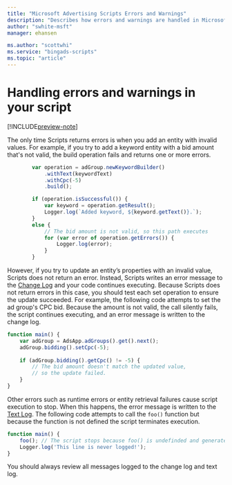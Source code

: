 ```yaml
---
title: "Microsoft Advertising Scripts Errors and Warnings"
description: "Describes how errors and warnings are handled in Microsoft Advertising Scripts."
author: "swhite-msft"
manager: ehansen

ms.author: "scottwhi"
ms.service: "bingads-scripts"
ms.topic: "article"
---
```


# Handling errors and warnings in your script

[!INCLUDE[preview-note](../includes/preview-note.md)]

The only time Scripts returns errors is when you add an entity with invalid values. For example, if you try to add a keyword entity with a bid amount that's not valid, the build operation fails and returns one or more errors.

```javascript
        var operation = adGroup.newKeywordBuilder()
            .withText(keywordText)
            .withCpc(-5)
            .build();

        if (operation.isSuccessful()) {
            var keyword = operation.getResult();
            Logger.log(`Added keyword, ${keyword.getText()}.`);
        }
        else {
            // The bid amount is not valid, so this path executes
            for (var error of operation.getErrors()) {
                Logger.log(error);
            }
        }
``` 

However, if you try to update an entity’s properties with an invalid value, Scripts does not return an error. Instead, Scripts writes an error message to the [Change Log](./change-and-text-logs.md#change-log) and your code continues executing. Because Scripts does not return errors in this case, you should test each set operation to ensure the update succeeded. For example, the following code attempts to set the ad group's CPC bid. Because the amount is not valid, the call silently fails, the script continues executing, and an error message is written to the change log.

```javascript
function main() {
    var adGroup = AdsApp.adGroups().get().next();
    adGroup.bidding().setCpc(-5);
    
    if (adGroup.bidding().getCpc() != -5) {
        // The bid amount doesn't match the updated value,
        // so the update failed.
    }
}
```

Other errors such as runtime errors or entity retrieval failures cause script execution to stop. When this happens, the error message is written to the [Text Log](./change-and-text-logs.md#text-log). The following code attempts to call the `foo()` function but because the function is not defined the script terminates execution. 

```javascript
function main() {
    foo(); // The script stops because foo() is undefinded and generates a reference error
    Logger.log('This line is never logged!');
}
```

You should always review all messages logged to the change log and text log.

<!--
## What does Internal Error mean?

If you receive a runtime error and the text log lists InternalError, the following are the reasons why you might be getting it.

|Reason|Remedy
|-|-
|An enumeration value you specified is not valid.|Enumeration values are case sensitive, so make sure that all enumeration values are valid and use the correct casing.
|An operator you specified in the `.withCondition()` method is not valid.|Operators are case sensitive, so make sure that all operators are valid and use the correct casing.
|A column you specified in the `.withCondition()` or `.orderBy()` method is not valid.|Column names are case sensitive, so make sure that all column names are valid and use the correct casing.
|You specified too may IDs in the `.withIds()` method.|Reduce the number of IDs to the allowed maximum (see documentation for the method).
|The date range specified in the `.forDateRange()` method is not valid.|Make sure that the start and end dates are valid and that the end date is not earlier than the start date.

-->

